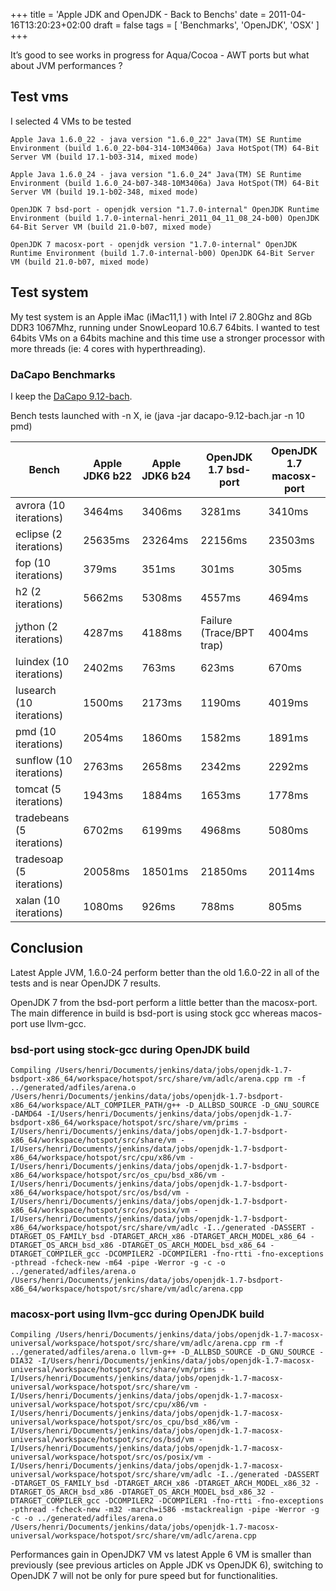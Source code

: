 +++
title = 'Apple JDK and OpenJDK - Back to Benchs'
date = 2011-04-16T13:20:23+02:00
draft = false
tags = [ 'Benchmarks', 'OpenJDK', 'OSX'  ]
+++

It’s good to see works in progress for Aqua/Cocoa - AWT ports but what about JVM performances ?

## Test vms

I selected 4 VMs to be tested

`Apple Java 1.6.0_22 - java version "1.6.0_22" Java(TM) SE Runtime Environment (build 1.6.0_22-b04-314-10M3406a) Java HotSpot(TM) 64-Bit Server VM (build 17.1-b03-314, mixed mode)`

`Apple Java 1.6.0_24 - java version "1.6.0_24" Java(TM) SE Runtime Environment (build 1.6.0_24-b07-348-10M3406a) Java HotSpot(TM) 64-Bit Server VM (build 19.1-b02-348, mixed mode)`

`OpenJDK 7 bsd-port - openjdk version "1.7.0-internal" OpenJDK Runtime Environment (build 1.7.0-internal-henri_2011_04_11_08_24-b00) OpenJDK 64-Bit Server VM (build 21.0-b07, mixed mode)`

`OpenJDK 7 macosx-port - openjdk version "1.7.0-internal" OpenJDK Runtime Environment (build 1.7.0-internal-b00) OpenJDK 64-Bit Server VM (build 21.0-b07, mixed mode)`

## Test system

My test system is an Apple iMac (iMac11,1 ) with Intel i7 2.80Ghz and 8Gb DDR3 1067Mhz, running under SnowLeopard 10.6.7 64bits. I wanted to test 64bits VMs on a 64bits machine and this time use a stronger processor with more threads (ie: 4 cores with hyperthreading).

### DaCapo Benchmarks

I keep the [DaCapo 9.12-bach](http://www.dacapobench.org/).

Bench tests launched with -n X, ie (java -jar dacapo-9.12-bach.jar -n 10 pmd)

| Bench                     | Apple JDK6 b22 | Apple JDK6 b24 | OpenJDK 1.7 bsd-port     | OpenJDK 1.7 macosx-port |
| ------------------------- | -------------- | -------------- | ------------------------ | ----------------------- |
| avrora (10 iterations)    | 3464ms         | 3406ms         | 3281ms                   | 3410ms                  |
| eclipse (2 iterations)    | 25635ms        | 23264ms        | 22156ms                  | 23503ms                 |
| fop (10 iterations)       | 379ms          | 351ms          | 301ms                    | 305ms                   |
| h2 (2 iterations)         | 5662ms         | 5308ms         | 4557ms                   | 4694ms                  |
| jython (2 iterations)     | 4287ms         | 4188ms         | Failure (Trace/BPT trap) | 4004ms                  |
| luindex (10 iterations)   | 2402ms         | 763ms          | 623ms                    | 670ms                   |
| lusearch (10 iterations)  | 1500ms         | 2173ms         | 1190ms                   | 4019ms                  |
| pmd (10 iterations)       | 2054ms         | 1860ms         | 1582ms                   | 1891ms                  |
| sunflow (10 iterations)   | 2763ms         | 2658ms         | 2342ms                   | 2292ms                  |
| tomcat (5 iterations)     | 1943ms         | 1884ms         | 1653ms                   | 1778ms                  |
| tradebeans (5 iterations) | 6702ms         | 6199ms         | 4968ms                   | 5080ms                  |
| tradesoap (5 iterations)  | 20058ms        | 18501ms        | 21850ms                  | 20114ms                 |
| xalan (10 iterations)     | 1080ms         | 926ms          | 788ms                    | 805ms                   |

## Conclusion

Latest Apple JVM, 1.6.0-24 perform better than the old 1.6.0-22 in all of the tests and is near OpenJDK 7 results.

OpenJDK 7 from the bsd-port perform a little better than the macosx-port. The main difference in build is bsd-port is using stock gcc whereas macos-port use llvm-gcc.

### bsd-port using stock-gcc during OpenJDK build

```
Compiling /Users/henri/Documents/jenkins/data/jobs/openjdk-1.7-bsdport-x86_64/workspace/hotspot/src/share/vm/adlc/arena.cpp rm -f ../generated/adfiles/arena.o /Users/henri/Documents/jenkins/data/jobs/openjdk-1.7-bsdport-x86_64/workspace/ALT_COMPILER_PATH/g++ -D_ALLBSD_SOURCE -D_GNU_SOURCE -DAMD64 -I/Users/henri/Documents/jenkins/data/jobs/openjdk-1.7-bsdport-x86_64/workspace/hotspot/src/share/vm/prims -I/Users/henri/Documents/jenkins/data/jobs/openjdk-1.7-bsdport-x86_64/workspace/hotspot/src/share/vm -I/Users/henri/Documents/jenkins/data/jobs/openjdk-1.7-bsdport-x86_64/workspace/hotspot/src/cpu/x86/vm -I/Users/henri/Documents/jenkins/data/jobs/openjdk-1.7-bsdport-x86_64/workspace/hotspot/src/os_cpu/bsd_x86/vm -I/Users/henri/Documents/jenkins/data/jobs/openjdk-1.7-bsdport-x86_64/workspace/hotspot/src/os/bsd/vm -I/Users/henri/Documents/jenkins/data/jobs/openjdk-1.7-bsdport-x86_64/workspace/hotspot/src/os/posix/vm -I/Users/henri/Documents/jenkins/data/jobs/openjdk-1.7-bsdport-x86_64/workspace/hotspot/src/share/vm/adlc -I../generated -DASSERT -DTARGET_OS_FAMILY_bsd -DTARGET_ARCH_x86 -DTARGET_ARCH_MODEL_x86_64 -DTARGET_OS_ARCH_bsd_x86 -DTARGET_OS_ARCH_MODEL_bsd_x86_64 -DTARGET_COMPILER_gcc -DCOMPILER2 -DCOMPILER1 -fno-rtti -fno-exceptions -pthread -fcheck-new -m64 -pipe -Werror -g -c -o ../generated/adfiles/arena.o /Users/henri/Documents/jenkins/data/jobs/openjdk-1.7-bsdport-x86_64/workspace/hotspot/src/share/vm/adlc/arena.cpp
```

### macosx-port using llvm-gcc during OpenJDK build

```
Compiling /Users/henri/Documents/jenkins/data/jobs/openjdk-1.7-macosx-universal/workspace/hotspot/src/share/vm/adlc/arena.cpp rm -f ../generated/adfiles/arena.o llvm-g++ -D_ALLBSD_SOURCE -D_GNU_SOURCE -DIA32 -I/Users/henri/Documents/jenkins/data/jobs/openjdk-1.7-macosx-universal/workspace/hotspot/src/share/vm/prims -I/Users/henri/Documents/jenkins/data/jobs/openjdk-1.7-macosx-universal/workspace/hotspot/src/share/vm -I/Users/henri/Documents/jenkins/data/jobs/openjdk-1.7-macosx-universal/workspace/hotspot/src/cpu/x86/vm -I/Users/henri/Documents/jenkins/data/jobs/openjdk-1.7-macosx-universal/workspace/hotspot/src/os_cpu/bsd_x86/vm -I/Users/henri/Documents/jenkins/data/jobs/openjdk-1.7-macosx-universal/workspace/hotspot/src/os/bsd/vm -I/Users/henri/Documents/jenkins/data/jobs/openjdk-1.7-macosx-universal/workspace/hotspot/src/os/posix/vm -I/Users/henri/Documents/jenkins/data/jobs/openjdk-1.7-macosx-universal/workspace/hotspot/src/share/vm/adlc -I../generated -DASSERT -DTARGET_OS_FAMILY_bsd -DTARGET_ARCH_x86 -DTARGET_ARCH_MODEL_x86_32 -DTARGET_OS_ARCH_bsd_x86 -DTARGET_OS_ARCH_MODEL_bsd_x86_32 -DTARGET_COMPILER_gcc -DCOMPILER2 -DCOMPILER1 -fno-rtti -fno-exceptions -pthread -fcheck-new -m32 -march=i586 -mstackrealign -pipe -Werror -g -c -o ../generated/adfiles/arena.o /Users/henri/Documents/jenkins/data/jobs/openjdk-1.7-macosx-universal/workspace/hotspot/src/share/vm/adlc/arena.cpp
```

Performances gain in OpenJDK7 VM vs latest Apple 6 VM is smaller than previously (see previous articles on Apple JDK vs OpenJDK 6), switching to OpenJDK 7 will not be only for pure speed but for functionalities.